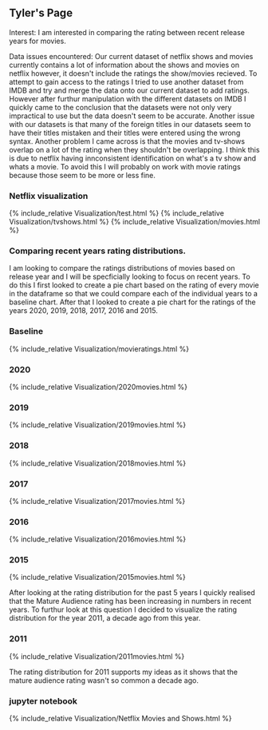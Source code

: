 ## Tyler's Page
Interest: I am interested in comparing the rating between recent release years for movies.

Data issues encountered: Our current dataset of netflix shows and movies currently contains a lot of information about the shows and movies on netflix however, it doesn't include the ratings the show/movies recieved. To attempt to gain access to the ratings I tried to use another dataset from IMDB and try and merge the data onto our current dataset to add ratings. However after furthur manipulation with the different datasets on IMDB I quickly came to the conclusion that the datasets were not only very impractical to use but the data doesn't seem to be accurate. Another issue with our datasets is that many of the foreign titles in our datasets seem to have their titles mistaken and their titles were entered using the wrong syntax. Another problem I came across is that the movies and tv-shows overlap on a lot of the rating when they shouldn't be overlapping. I think this is due to netflix having innconsistent identification on what's a tv show and whats a movie. To avoid this I will probably on work with movie ratings because those seem to be more or less fine.

### Netflix visualization
{% include_relative Visualization/test.html %}
{% include_relative Visualization/tvshows.html %}
{% include_relative Visualization/movies.html %}

### Comparing recent years rating distributions.
I am looking to compare the ratings distributions of movies based on release year and I will be specficially looking to focus on recent years. To do this I first looked to create a pie chart based on the rating of every movie in the dataframe so that we could compare each of the individual years to a baseline chart. After that I looked to create a pie chart for the ratings of the years 2020, 2019, 2018, 2017, 2016 and 2015.

### Baseline 
{% include_relative Visualization/movieratings.html %}
### 2020
{% include_relative Visualization/2020movies.html %}
### 2019
{% include_relative Visualization/2019movies.html %}
### 2018
{% include_relative Visualization/2018movies.html %}
### 2017
{% include_relative Visualization/2017movies.html %}
### 2016
{% include_relative Visualization/2016movies.html %}
### 2015
{% include_relative Visualization/2015movies.html %}

After looking at the rating distribution for the past 5 years I quickly realised that the Mature Audience rating has been increasing in numbers in recent years. To furthur look at this question I decided to visualize the rating distribution for the year 2011, a decade ago from this year.

### 2011
{% include_relative Visualization/2011movies.html %}

The rating distribution for 2011 supports my ideas as it shows that the mature audience rating wasn't so common a decade ago.

### jupyter notebook
{% include_relative Visualization/Netflix Movies and Shows.html %}

